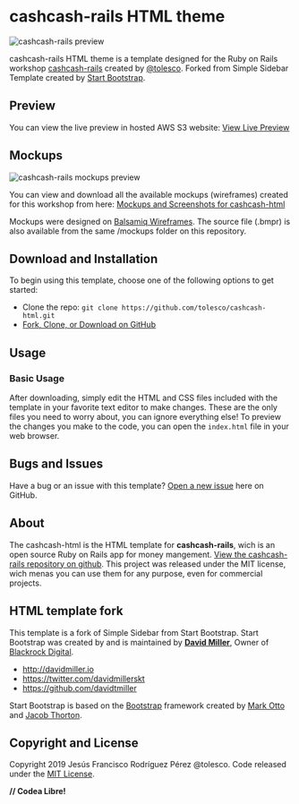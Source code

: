 # cashcash-rails HTML theme

![cashcash-rails preview](https://cashcash-html.s3.amazonaws.com/cashcash-header-preview.png)

cashcash-rails HTML theme is a template designed for the Ruby on Rails workshop [cashcash-rails](https://github.com/tolesco/cashcash-rails) created by [@tolesco](https://github.com/tolesco). Forked from Simple Sidebar Template created by [Start Bootstrap](http://startbootstrap.com/).

## Preview
You can view the live preview in hosted AWS S3 website: [View Live Preview](http://cashcash-html.s3-website-us-east-1.amazonaws.com/)

## Mockups

![cashcash-rails mockups preview](https://cashcash-html.s3.amazonaws.com/mockups-preview.png)

You can view and download all the available mockups (wireframes) created for this workshop from here: [Mockups and Screenshots for cashcash-html](https://github.com/tolesco/cashcash-html/tree/master/mockups)

Mockups were designed on [Balsamiq Wireframes](https://balsamiq.com/wireframes/). The source file (.bmpr) is also available from the same /mockups folder on this repository.

## Download and Installation

To begin using this template, choose one of the following options to get started:
* Clone the repo: `git clone https://github.com/tolesco/cashcash-html.git`
* [Fork, Clone, or Download on GitHub](https://github.com/tolesco/cashcash-html)

## Usage

### Basic Usage

After downloading, simply edit the HTML and CSS files included with the template in your favorite text editor to make changes. These are the only files you need to worry about, you can ignore everything else! To preview the changes you make to the code, you can open the `index.html` file in your web browser.

## Bugs and Issues

Have a bug or an issue with this template? [Open a new issue](https://github.com/tolesco/cashcash-html/issues) here on GitHub.

## About

The cashcash-html is the HTML template for **cashcash-rails**, wich is an open source Ruby on Rails app for money mangement. [View the cashcash-rails repository on github](https://github.com/tolesco/cashcash-rails). This project was released under the MIT license, wich menas you can use them for any purpose, even for commercial projects.

## HTML template fork

This template is a fork of Simple Sidebar from Start Bootstrap. Start Bootstrap was created by and is maintained by **[David Miller](http://davidmiller.io/)**, Owner of [Blackrock Digital](http://blackrockdigital.io/).

* http://davidmiller.io
* https://twitter.com/davidmillerskt
* https://github.com/davidtmiller

Start Bootstrap is based on the [Bootstrap](http://getbootstrap.com/) framework created by [Mark Otto](https://twitter.com/mdo) and [Jacob Thorton](https://twitter.com/fat).

## Copyright and License

Copyright 2019 Jesús Francisco Rodríguez Pérez @tolesco. Code released under the [MIT License](https://github.com/tolesco/cashcash-html/blob/master/LICENSE).

**// Codea Libre!**